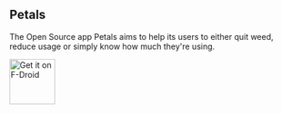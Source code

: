 Petals
------

 The Open Source app Petals aims to help its users to either quit weed, reduce usage or simply know how much they're using. 
 
 [<img src="https://fdroid.gitlab.io/artwork/badge/get-it-on.png"
     alt="Get it on F-Droid"
     height="80">](https://f-droid.org/packages/br.com.colman.petals/)

